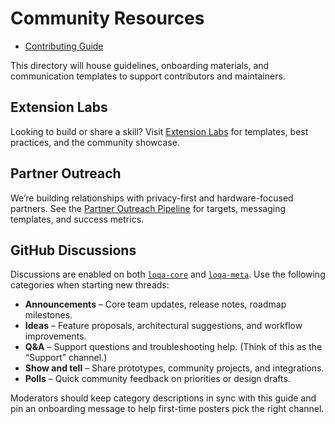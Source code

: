 # Community Resources

- [Contributing Guide](contributing-guide.md)

This directory will house guidelines, onboarding materials, and communication templates to support contributors and maintainers.

## Extension Labs

Looking to build or share a skill? Visit [Extension Labs](extension-labs/README.md) for templates, best practices, and the community showcase.

## Partner Outreach

We’re building relationships with privacy-first and hardware-focused partners. See the [Partner Outreach Pipeline](outreach/partner_pipeline.md) for targets, messaging templates, and success metrics.

## GitHub Discussions

Discussions are enabled on both [`loqa-core`](https://github.com/ambiware-labs/loqa-core/discussions) and [`loqa-meta`](https://github.com/ambiware-labs/loqa-meta/discussions). Use the following categories when starting new threads:

- **Announcements** – Core team updates, release notes, roadmap milestones.
- **Ideas** – Feature proposals, architectural suggestions, and workflow improvements.
- **Q&A** – Support questions and troubleshooting help. (Think of this as the “Support” channel.)
- **Show and tell** – Share prototypes, community projects, and integrations.
- **Polls** – Quick community feedback on priorities or design drafts.

Moderators should keep category descriptions in sync with this guide and pin an onboarding message to help first-time posters pick the right channel.
